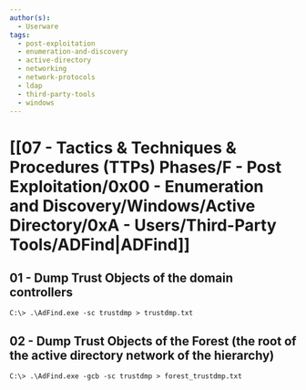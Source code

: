 ```yaml
---
author(s):
  - Userware
tags:
  - post-exploitation
  - enumeration-and-discovery
  - active-directory
  - networking
  - network-protocols
  - ldap
  - third-party-tools
  - windows
---
```

# [[07 - Tactics & Techniques & Procedures (TTPs) Phases/F - Post Exploitation/0x00 - Enumeration and Discovery/Windows/Active Directory/0xA - Users/Third-Party Tools/ADFind|ADFind]]

## 01 - Dump Trust Objects of the domain controllers

```
C:\> .\AdFind.exe -sc trustdmp > trustdmp.txt
```

## 02 - Dump Trust Objects of the Forest (the root of the active directory network of the hierarchy)

```
C:\> .\AdFind.exe -gcb -sc trustdmp > forest_trustdmp.txt
```